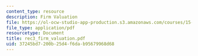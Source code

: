 ```yaml
---
content_type: resource
description: Firm Valuation
file: https://ol-ocw-studio-app-production.s3.amazonaws.com/courses/15-414-financial-management-summer-2003/37245bd7200b25d4f6dab95679968d68_rec3_firm_valuation.pdf
file_type: application/pdf
resourcetype: Document
title: rec3_firm_valuation.pdf
uid: 37245bd7-200b-25d4-f6da-b95679968d68
---
```


